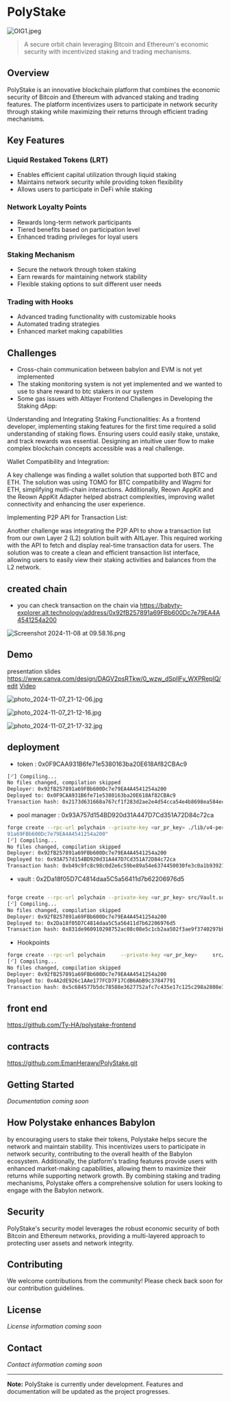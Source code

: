 # PolyStake

![OIG1.jpeg](https://cdn.dorahacks.io/static/files/193097a0006b1fcd3307d0f4800a0744.jpeg)

> A secure orbit chain leveraging Bitcoin and Ethereum's economic security with incentivized staking and trading mechanisms.

## Overview

PolyStake is an innovative blockchain platform that combines the economic security of Bitcoin and Ethereum with advanced staking and trading features. The platform incentivizes users to participate in network security through staking while maximizing their returns through efficient trading mechanisms.

## Key Features

### Liquid Restaked Tokens (LRT)

- Enables efficient capital utilization through liquid staking
- Maintains network security while providing token flexibility
- Allows users to participate in DeFi while staking

### Network Loyalty Points

- Rewards long-term network participants
- Tiered benefits based on participation level
- Enhanced trading privileges for loyal users

### Staking Mechanism

- Secure the network through token staking
- Earn rewards for maintaining network stability
- Flexible staking options to suit different user needs

### Trading with Hooks

- Advanced trading functionality with customizable hooks
- Automated trading strategies
- Enhanced market making capabilities

## Challenges

- Cross-chain communication between babylon and EVM is not yet implemented
- The staking monitoring system is not yet implemented and we wanted to use to share reward to btc stakers in our system
- Some gas issues with Altlayer
  Frontend Challenges in Developing the Staking dApp:

Understanding and Integrating Staking Functionalities:
As a frontend developer, implementing staking features for the first time required a solid understanding of staking flows. Ensuring users could easily stake, unstake, and track rewards was essential. Designing an intuitive user flow to make complex blockchain concepts accessible was a real challenge.

Wallet Compatibility and Integration:

A key challenge was finding a wallet solution that supported both BTC and ETH. The solution was using TOMO for BTC compatibility and Wagmi for ETH, simplifying multi-chain interactions. Additionally, Reown AppKit and the Reown AppKit Adapter helped abstract complexities, improving wallet connectivity and enhancing the user experience.

Implementing P2P API for Transaction List:

Another challenge was integrating the P2P API to show a transaction list from our own Layer 2 (L2) solution built with AltLayer. This required working with the API to fetch and display real-time transaction data for users. The solution was to create a clean and efficient transaction list interface, allowing users to easily view their staking activities and balances from the L2 network.

## created chain

- you can check transaction on the chain via https://babyty-explorer.alt.technology/address/0x92fB257891a69FBb600Dc7e79EA4A4541254a200

![Screenshot 2024-11-08 at 09.58.16.png](https://cdn.dorahacks.io/static/files/19309bdf9e8c9dcde59430d4836848e6.png)

## Demo

presentation slides
https://www.canva.com/design/DAGV2psRTkw/0_wzw_dSpllFy_WXPRepIQ/edit
[Video](https://drive.google.com/file/d/1vWNvWqikHicHFYpdVS5IWpZrHUxb2RVv/view?usp=sharing)

![photo_2024-11-07_21-12-06.jpg](https://cdn.dorahacks.io/static/files/1930979684d217c34183ad0494e86518.jpg)

![photo_2024-11-07_21-12-16.jpg](https://cdn.dorahacks.io/static/files/1930979909cbb38af82ba344308ad442.jpg)

![photo_2024-11-07_21-17-32.jpg](https://cdn.dorahacks.io/static/files/1930979c23f8431d3391c7c4e04b7b0f.jpg)

## deployment

- token : 0x0F9CAA931B6fe71e5380163ba20E618Af82CBAc9

```bash forge create --rpc-url polychain --private-key <ur_pr_key> src/Babylon.sol:Babylon
[⠊] Compiling...
No files changed, compilation skipped
Deployer: 0x92fB257891a69FBb600Dc7e79EA4A4541254a200
Deployed to: 0x0F9CAA931B6fe71e5380163ba20E618Af82CBAc9
Transaction hash: 0x2173d631668a767cf1f283d2ae2e4d54cca54e4b8698ea584ec503d3b419eae7
```

- pool manager : 0x93A757d154BD920d31A447D7Cd351A72D84c72ca

```bash
forge create --rpc-url polychain --private-key <ur_pr_key> ./lib/v4-periphery/lib/v4-core/src/PoolManager.sol:PoolManager --constructor-args "0x92fB2578
91a69FBb600Dc7e79EA4A4541254a200"
[⠊] Compiling...
No files changed, compilation skipped
Deployer: 0x92fB257891a69FBb600Dc7e79EA4A4541254a200
Deployed to: 0x93A757d154BD920d31A447D7Cd351A72D84c72ca
Transaction hash: 0xb49c9fc8c98c0d2e6c59be89a54e6374450030fe3c0a1b93921e20c4cbb0f9f9

```

- vault : 0x2Da18f05D7C4814daa5C5a56411d7b62206976d5

```bash

forge create --rpc-url polychain --private-key <ur_pr_key> src/Vault.sol:Vault --constructor-args 0x92fB257891a69FBb600Dc7e79EA4A4541254a200 0x0F9CAA931B6fe71e5380163ba20E618Af82CBAc9
[⠊] Compiling...
No files changed, compilation skipped
Deployer: 0x92fB257891a69FBb600Dc7e79EA4A4541254a200
Deployed to: 0x2Da18f05D7C4814daa5C5a56411d7b62206976d5
Transaction hash: 0x831de960910298752ac08c08e5c1cb2aa502f3ae9f3740297bb53097e0aa3be5

```

- Hookpoints

```bash
forge create --rpc-url polychain     --private-key <ur_pr_key>     src/PointsHook.sol:PointsHook     --constructor-args 0x93A757d154BD920d31A447D7Cd351A72D84c72ca 0x2Da18f05D7C4814daa5C5a56411d7b62206976d5 "PolyPoint" "PPT"     --gas-limit 10000000
[⠊] Compiling...
No files changed, compilation skipped
Deployer: 0x92fB257891a69FBb600Dc7e79EA4A4541254a200
Deployed to: 0x4A2dE926c1AAe177FCD7F17CdB6AbB9c37847791
Transaction hash: 0x5c684577b5dc78588e3627752afc7c435e17c125c298a2808e7eb6df985eee27

```

## front end

https://github.com/Ty-HA/polystake-frontend

## contracts

https://github.com:EmanHerawy/PolyStake.git

## Getting Started

_Documentation coming soon_

## How Polystake enhances Babylon

by encouraging users to stake their tokens, Polystake helps secure the network and maintain stability. This incentivizes users to participate in network security, contributing to the overall health of the Babylon ecosystem. Additionally, the platform's trading features provide users with enhanced market-making capabilities, allowing them to maximize their returns while supporting network growth. By combining staking and trading mechanisms, Polystake offers a comprehensive solution for users looking to engage with the Babylon network.

## Security

PolyStake's security model leverages the robust economic security of both Bitcoin and Ethereum networks, providing a multi-layered approach to protecting user assets and network integrity.

## Contributing

We welcome contributions from the community! Please check back soon for our contribution guidelines.

## License

_License information coming soon_

## Contact

_Contact information coming soon_

---

**Note:** PolyStake is currently under development. Features and documentation will be updated as the project progresses.
